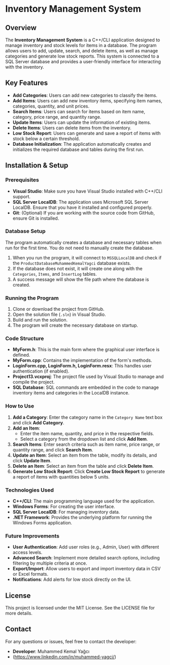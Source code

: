
# Inventory Management System

## Overview
The **Inventory Management System** is a C++/CLI application designed to manage inventory and stock levels for items in a database. The program allows users to add, update, search, and delete items, as well as manage categories and generate low stock reports. This system is connected to a SQL Server database and provides a user-friendly interface for interacting with the inventory.

## Key Features
- **Add Categories**: Users can add new categories to classify the items.
- **Add Items**: Users can add new inventory items, specifying item names, categories, quantity, and unit prices.
- **Search Items**: Users can search for items based on item name, category, price range, and quantity range.
- **Update Items**: Users can update the information of existing items.
- **Delete Items**: Users can delete items from the inventory.
- **Low Stock Report**: Users can generate and save a report of items with stock below a certain threshold.
- **Database Initialization**: The application automatically creates and initializes the required database and tables during the first run.

## Installation & Setup

### Prerequisites
- **Visual Studio**: Make sure you have Visual Studio installed with C++/CLI support.
- **SQL Server LocalDB**: The application uses Microsoft SQL Server LocalDB. Ensure that you have it installed and configured properly.
- **Git**: (Optional) If you are working with the source code from GitHub, ensure Git is installed.

### Database Setup
The program automatically creates a database and necessary tables when run for the first time. You do not need to manually create the database.

1. When you run the program, it will connect to `MSSQLLocalDB` and check if the `ProductDatabaseMuhammedKemalYagci` database exists.
2. If the database does not exist, it will create one along with the `Categories`, `Items`, and `InsertLog` tables.
3. A success message will show the file path where the database is created.

### Running the Program
1. Clone or download the project from GitHub.
2. Open the solution file (`.sln`) in Visual Studio.
3. Build and run the solution.
4. The program will create the necessary database on startup.

### Code Structure
- **MyForm.h**: This is the main form where the graphical user interface is defined.
- **MyForm.cpp**: Contains the implementation of the form's methods.
- **LoginForm.cpp, LoginForm.h, LoginForm.resx**: This handles user authentication (if enabled).
- **Project13.vcxproj**: The project file used by Visual Studio to manage and compile the project.
- **SQL Database**: SQL commands are embedded in the code to manage inventory items and categories in the LocalDB instance.

### How to Use
1. **Add a Category**: Enter the category name in the `Category Name` text box and click **Add Category**.
2. **Add an Item**: 
   - Enter the item name, quantity, and price in the respective fields.
   - Select a category from the dropdown list and click **Add Item**.
3. **Search Items**: Enter search criteria such as item name, price range, or quantity range, and click **Search Item**.
4. **Update an Item**: Select an item from the table, modify its details, and click **Update Item**.
5. **Delete an Item**: Select an item from the table and click **Delete Item**.
6. **Generate Low Stock Report**: Click **Create Low Stock Report** to generate a report of items with quantities below 5 units.

### Technologies Used
- **C++/CLI**: The main programming language used for the application.
- **Windows Forms**: For creating the user interface.
- **SQL Server LocalDB**: For managing inventory data.
- **.NET Framework**: Provides the underlying platform for running the Windows Forms application.

### Future Improvements
- **User Authentication**: Add user roles (e.g., Admin, User) with different access levels.
- **Advanced Search**: Implement more detailed search options, including filtering by multiple criteria at once.
- **Export/Import**: Allow users to export and import inventory data in CSV or Excel formats.
- **Notifications**: Add alerts for low stock directly on the UI.

## License
This project is licensed under the MIT License. See the LICENSE file for more details.

## Contact
For any questions or issues, feel free to contact the developer:
- **Developer**: Muhammed Kemal Yağcı
- (https://www.linkedin.com/in/muhammed-yagci/)

